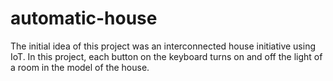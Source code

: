 # automatic-house

The initial idea of this project was an interconnected house initiative using IoT. In this project, each button on the keyboard turns on and off the light of a room in the model of the house.
